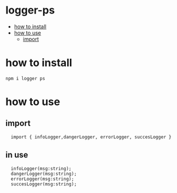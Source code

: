 # logger-ps

- [how to install](#how-to-install) 
- [how to use](#how-to-use)
     - [import](#import)



# how to install 
 ```
npm i logger ps
```

# how to use 

## import
```
  import { infoLogger,dangerLogger, errorLogger, succesLogger }
```

## in use 
```
  infoLogger(msg:string);
  dangerLogger(msg:string);
  errorLogger(msg:string);
  succesLogger(msg:string);
```



